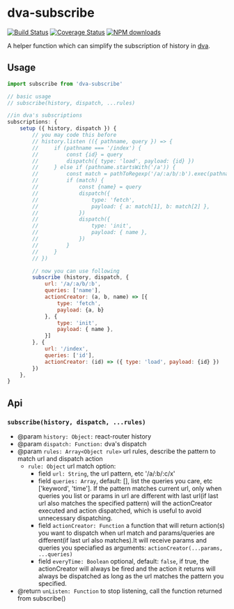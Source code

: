 # dva-subscribe
[![Build Status](https://travis-ci.org/Ma63d/dva-subscribe.svg?branch=master)](https://travis-ci.org/Ma63d/dva-subscribe)
[![Coverage Status](https://coveralls.io/repos/github/Ma63d/dva-subscribe/badge.svg)](https://coveralls.io/github/Ma63d/dva-subscribe)
[![NPM downloads](https://img.shields.io/npm/v/dva-subscribe.svg)](https://npmjs.org/package/dva-subscribe)

A helper function which can simplify the subscription of history in [dva](https://github.com/dvajs/dva).

## Usage

```javascript
import subscribe from 'dva-subscribe'

// basic usage
// subscribe(history, dispatch, ...rules)

//in dva's subscriptions
subscriptions: {
    setup ({ history, dispatch }) {
        // you may code this before
        // history.listen (({ pathname, query }) => {
        //     if (pathname === '/index') {
        //         const {id} = query
        //         dispatch({ type: 'load', payload: {id} })
        //     } else if (pathname.startsWith('/a')) {
        //         const match = pathToRegexp('/a/:a/b/:b').exec(pathname);
        //         if (match) {
        //             const {name} = query
        //             dispatch({
        //                 type: 'fetch',
        //                 payload: { a: match[1], b: match[2] },
        //             })
        //             dispatch({
        //                 type: 'init',
        //                 payload: { name },
        //             })
        //         }
        //     }
        // })

        // now you can use following
        subscribe (history, dispatch, {
            url: '/a/:a/b/:b',
            queries: ['name'],
            actionCreator: (a, b, name) => [{
                type: 'fetch',
                payload: {a, b}
            }, {
                type: 'init',
                payload: { name },
            }]
        }, {
            url: '/index',
            queries: ['id'],
            actionCreator: (id) => ({ type: 'load', payload: {id} })
        })
    },
}
```

## Api

### `subscribe(history, dispatch, ...rules)`
- @param `history: Object:`  react-router history
- @param `dispatch: Function:` dva's dispatch
- @param `rules: Array<Object rule>` url rules, describe the pattern to match url and dispatch action
	-  `rule: Object`  url match option:
		- field `url: String`, the url pattern, etc '/a/:b/:c/x'
		- field `queries: Array`, default: [], list the queries you care, etc ['keyword', 'time']. If the pattern matches current url, only when queries you list or params in url are different with last url(if last url also matches the specified pattern) will the actionCreator executed and action dispatched, which is useful to avoid unnecessary dispatching.
		- field `actionCreator: Function` a function that will return action(s) you want to dispatch when url match and params/queries are different(if last url also matches).It will receive params and queries you speciafied as arguments: `actionCreator(...params, ...queries)`
		- field `everyTime: Boolean` optional, default: `false`, if true, the actionCreator will always be fired and the action it returns will always be dispatched as long as the url matches the pattern you specified. 
- @return `unListen: Function` to stop listening, call the function returned from subscribe()
